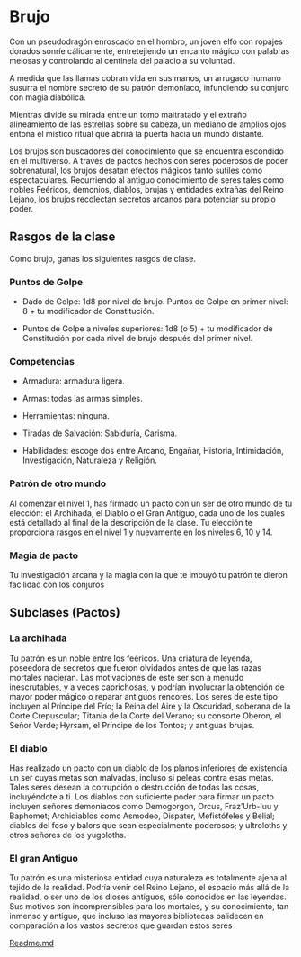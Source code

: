# Brujo
Con un pseudodragón enroscado en el hombro, un joven elfo
con ropajes dorados sonríe cálidamente, entretejiendo un encanto mágico con palabras melosas y controlando al centinela del palacio a su voluntad.

A medida que las llamas cobran vida en sus manos, un
arrugado humano susurra el nombre secreto de su patrón demoníaco, infundiendo su conjuro con magia diabólica.

Mientras divide su mirada entre un tomo maltratado y el
extraño alineamiento de las estrellas sobre su cabeza, un mediano de amplios ojos entona el místico ritual que abrirá la
puerta hacia un mundo distante.

Los brujos son buscadores del conocimiento que se encuentra escondido en el multiverso. A través de pactos hechos con seres poderosos de poder sobrenatural, los brujos
desatan efectos mágicos tanto sutiles como espectaculares.
Recurriendo al antiguo conocimiento de seres tales como nobles Feéricos, demonios, diablos, brujas y entidades extrañas
del Reino Lejano, los brujos recolectan secretos arcanos para
potenciar su propio poder.

## Rasgos de la clase
Como brujo, ganas los siguientes rasgos de clase.
### Puntos de Golpe

- Dado de Golpe: 1d8 por nivel de brujo.
Puntos de Golpe en primer nivel: 8 + tu modificador de
Constitución.

- Puntos de Golpe a niveles superiores: 1d8 (o 5) + tu modificador de Constitución por cada nivel de brujo después del primer nivel.

### Competencias

- Armadura: armadura ligera.

- Armas: todas las armas simples.

- Herramientas: ninguna.

- Tiradas de Salvación: Sabiduría, Carisma.

- Habilidades: escoge dos entre Arcano, Engañar, Historia, Intimidación, Investigación, Naturaleza y Religión.

### Patrón de otro mundo

Al comenzar el nivel 1, has firmado un pacto con un ser de
otro mundo de tu elección: el Archihada, el Diablo o el Gran
Antiguo, cada uno de los cuales está detallado al final de la
descripción de la clase. Tu elección te proporciona rasgos en
el nivel 1 y nuevamente en los niveles 6, 10 y 14.

### Magia de pacto
Tu investigación arcana y la magia con la que te imbuyó tu
patrón te dieron facilidad con los conjuros

## Subclases (Pactos)

### La archihada
Tu patrón es un noble entre los feéricos. Una criatura de leyenda, poseedora de secretos que fueron olvidados antes de
que las razas mortales nacieran. Las motivaciones de este ser
son a menudo inescrutables, y a veces caprichosas, y podrían
involucrar la obtención de mayor poder mágico o reparar antiguos rencores. Los seres de este tipo incluyen al Príncipe
del Frío; la Reina del Aire y la Oscuridad, soberana de la
Corte Crepuscular; Titania de la Corte del Verano; su consorte Oberon, el Señor Verde; Hyrsam, el Príncipe de los Tontos; y antiguas brujas.

### El diablo
Has realizado un pacto con un diablo de los planos inferiores
de existencia, un ser cuyas metas son malvadas, incluso si peleas contra esas metas. Tales seres desean la corrupción o
destrucción de todas las cosas, incluyéndote a ti. Los diablos
con suficiente poder para firmar un pacto incluyen señores
demoníacos como Demogorgon, Orcus, Fraz’Urb-luu y Baphomet; Archidiablos como Asmodeo, Dispater, Mefistófeles y Belial; diablos del foso y balors que sean especialmente
poderosos; y ultroloths y otros señores de los yugoloths.

### El gran Antiguo

Tu patrón es una misteriosa entidad cuya naturaleza es totalmente ajena al tejido de la realidad. Podría venir del Reino
Lejano, el espacio más allá de la realidad, o ser uno de los
dioses antiguos, sólo conocidos en las leyendas. Sus motivos
son incomprensibles para los mortales, y su conocimiento,
tan inmenso y antiguo, que incluso las mayores bibliotecas
palidecen en comparación a los vastos secretos que guardan
estos seres

[Readme.md](README.md)